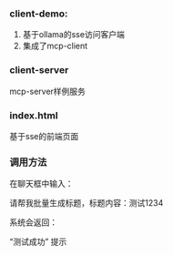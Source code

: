 ### client-demo:

1) 基于ollama的sse访问客户端
2) 集成了mcp-client

### client-server

mcp-server样例服务

### index.html

基于sse的前端页面

### 调用方法

在聊天框中输入：

请帮我批量生成标题，标题内容：测试1234

系统会返回：

“测试成功” 提示
